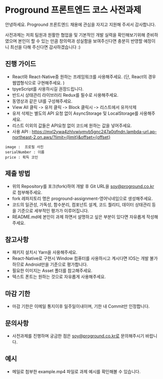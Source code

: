 # Proground 프론트엔드 코스 사전과제

안녕하세요. Proground 프론트엔드 채용에 관심을 자지고 지원해 주셔서 감사합니다.

사전과제는 저희 팀원과 원활한 협업을 및 기본적인 개발 실력을 확인해보기위해 준비하였으며 
본인이 할 수 있는 만큼 창의력과 성실함을 보여주신다면 충분히 반영할 예정이니 최선을 다해 주신다면 감사하겠습니다 :)


## 진행 가이드
- React와 React-Native중 원하는 프레임워크를 사용해주세요. (단, React의 경우 웹앱형식으로 구현해주세요. )
- tpyeScript를 사용하시길 권장드립니다.
- 반드시 상태관리 라이브러리 Redux를 필수로 사용해주세요.
- 동영상과 같은 UI를 구성해주세요.
- View All 클릭  ->  유저 클릭  ->   Block 클릭시 ->  리스트에서 유저삭제
- 유저 삭제는 별도의 API 요청 없이 AsyncStorage 및 LocalStorage를 사용해주세요.
- 리스트 이외의 값들은 API요청 없이 코드에 원하는 값을 넣어주세요.
- 사용 API : https://mxl2ywa4zhlvwjymvb5gnc247a0qfndn.lambda-url.ap-northeast-2.on.aws/?limit={limit}&offset={offset}

```
image :  프로필 사진
serialNumber : 이름
price : 획득 코인
```

## 제출 방법
- 위의 Repository를 포크(fork)하여 개발 후 Git URL을 soy@proground.co.kr 로 첨부해주세요.
- fork 레파지토리 명은 proground-assignment-영어닉네임으로 생성해주세요.
- 코드의 일관성, 가독성, 함수분리, 컴포넌트 설계, 코드 퀄리티, 데이터 상태관리 등을 기준으로 세부적인 평가가 이루어집니다.
- README.md에 본인이 과제 하면서 설명하고 싶은 부분이 있다면 자유롭게 작성해주세요.



## 참고사항
 - 패키지 설치시 Yarn을 사용해주세요.
 - React-Native로 구현시 Window 컴퓨터를 사용하시고 계시다면 IOS는 개발 불가하므로 Android만을 기준으로 평가합니다.
 - 필요한 이미지는 Asset 폴더를 참고해주세요.
 - 텍스트 폰트는 원하는 것으로 자유롭게 사용해주세요.


## 마감 기한
- 마감 기한은 이메일 통지이후 일주일이내이며, 기한 내 Commit만 인정합니다.

## 문의사항
- 사전과제를 진행하며 궁금한 점은 soy@proground.co.kr로 문의해주시기 바랍니다.

## 예시 
- 메일로 첨부한 example.mp4 파일로 과제 예시를 확인해볼 수 있습니다.
